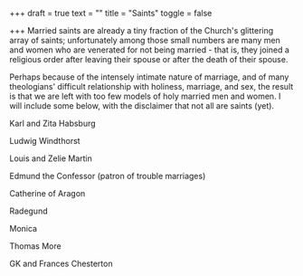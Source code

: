 +++
draft = true
text = ""
title = "Saints"
toggle = false

+++
Married saints are already a tiny fraction of the Church's glittering array of saints; unfortunately among those small numbers are many men and women who are venerated for not being married - that is, they joined a religious order after leaving their spouse or after the death of their spouse. 

Perhaps because of the intensely intimate nature of marriage, and of many theologians' difficult relationship with holiness, marriage, and sex, the result is that we are left with too few models of holy married men and women. I will include some below, with the disclaimer that not all are saints (yet). 

Karl and Zita Habsburg

Ludwig Windthorst 

Louis and Zelie Martin 

Edmund the Confessor (patron of trouble marriages)

Catherine of Aragon 

Radegund

Monica 

Thomas More

GK and Frances Chesterton